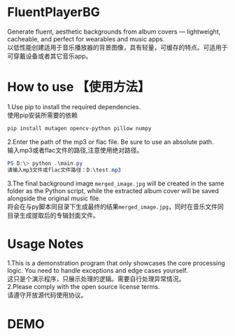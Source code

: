 # FluentPlayerBG
Generate fluent, aesthetic backgrounds from album covers — lightweight, cacheable, and perfect for wearables and music apps.<br>
以低性能创建适用于音乐播放器的背景图像，具有轻量，可缓存的特点。可适用于可穿戴设备或者其它音乐app。

# How to use 【使用方法】
1.Use pip to install the required dependencies.<br>
使用pip安装所需要的依赖
```powershell
pip install mutagen opencv-python pillow numpy
```

2.Enter the path of the mp3 or flac file. Be sure to use an absolute path.<br>
输入mp3或者flac文件的路径,注意使用绝对路径。
```powershell
PS D:\> python .\main.py
请输入mp3文件或flac文件路径：D:\test.mp3
```

3.The final background image `merged_image.jpg` will be created in the same folder as the Python script, while the extracted album cover will be saved alongside the original music file.<br>
将会在与py脚本同目录下生成最终的结果`merged_image.jpg`，同时在音乐文件同目录生成提取后的专辑封面文件。

# Usage Notes
1.This is a demonstration program that only showcases the core processing logic. You need to handle exceptions and edge cases yourself.<br>
这只是个演示程序，只展示处理的逻辑。需要自行处理异常情况。<br>
2.Please comply with the open source license terms.<br>
请遵守开放源代码使用协议。

# DEMO
